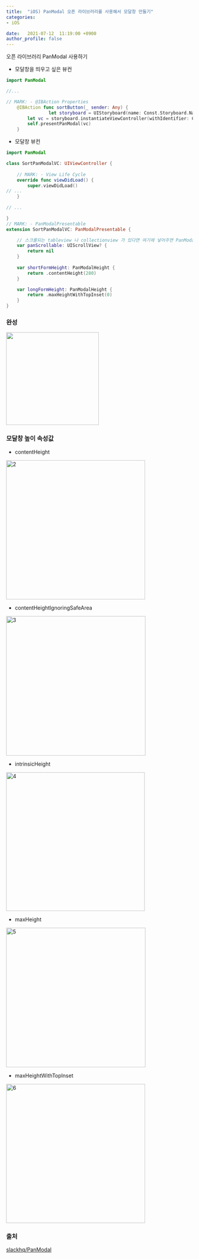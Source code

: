 ```yaml
---
title:  "iOS) PanModal 오픈 라이브러리를 사용해서 모달창 만들기"
categories:
- iOS

date:   2021-07-12  11:19:00 +0900
author_profile: false
---
```

오픈 라이브러리 PanModal 사용하기 

- 모달창을 띄우고 싶은 뷰컨

```swift
import PanModal

//...

// MARK: - @IBAction Properties
    @IBAction func sortButton(_ sender: Any) {
                let storyboard = UIStoryboard(name: Const.Storyboard.Name.SortPanModal, bundle: nil)
        let vc = storyboard.instantiateViewController(withIdentifier: Const.ViewController.Name.SortPanModal) as! SortPanModalVC
        self.presentPanModal(vc)
    }
```

- 모달창 뷰컨

```swift
import PanModal

class SortPanModalVC: UIViewController {
    
    // MARK: - View Life Cycle
    override func viewDidLoad() {
        super.viewDidLoad()
// ...
    }
    
// ...

}
// MARK: - PanModalPresentable
extension SortPanModalVC: PanModalPresentable {

    // 스크롤되는 tableview 나 collectionview 가 있다면 여기에 넣어주면 PanModal 이 모달과 스크롤 뷰 사이에서 팬 제스처를 원활하게 전환합니다.
    var panScrollable: UIScrollView? {
        return nil
    }
    
    var shortFormHeight: PanModalHeight {
        return .contentHeight(280)
    }

    var longFormHeight: PanModalHeight {
        return .maxHeightWithTopInset(0)
    }
}
```

### 완성
<img src = "https://user-images.githubusercontent.com/69136340/125229580-0eabf900-e312-11eb-85b1-ffe4726d7168.png" width = "250">

### 모달창 높이 속성값
- contentHeight

<img width="375" alt="2" src="https://user-images.githubusercontent.com/69136340/125230008-ea045100-e312-11eb-8a3e-7f9a707abbce.png">

- contentHeightIgnoringSafeArea

<img width="376" alt="3" src="https://user-images.githubusercontent.com/69136340/125230003-e7a1f700-e312-11eb-8978-c282548bfa39.png">

- intrinsicHeight

<img width="374" alt="4" src="https://user-images.githubusercontent.com/69136340/125230018-ebce1480-e312-11eb-999a-d73d17bef04d.png">

- maxHeight

<img width="376" alt="5" src="https://user-images.githubusercontent.com/69136340/125230014-eb357e00-e312-11eb-8f2d-a1abed987b79.png">

- maxHeightWithTopInset

<img width="375" alt="6" src="https://user-images.githubusercontent.com/69136340/125230007-e96bba80-e312-11eb-8d71-db9d236cfb93.png">

### 출처

[slackhq/PanModal](https://github.com/slackhq/PanModal)
